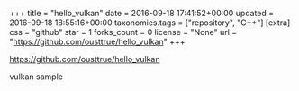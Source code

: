 +++
title = "hello_vulkan"
date = 2016-09-18 17:41:52+00:00
updated = 2016-09-18 18:55:16+00:00
taxonomies.tags = ["repository", "C++"]
[extra]
css = "github"
star = 1
forks_count = 0
license = "None"
url = "https://github.com/ousttrue/hello_vulkan"
+++

<https://github.com/ousttrue/hello_vulkan>

vulkan sample
